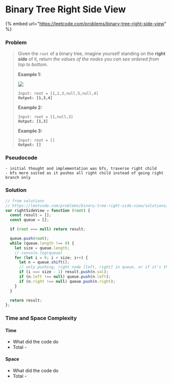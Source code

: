 # Binary Tree Right Side View

{% embed url="https://leetcode.com/problems/binary-tree-right-side-view" %}

### Problem

> Given the `root` of a binary tree, imagine yourself standing on the **right side** of it, return _the values of the nodes you can see ordered from top to bottom_.
>
> &#x20;
>
> **Example 1:**
>
> ![](https://assets.leetcode.com/uploads/2021/02/14/tree.jpg)
>
> <pre><code>Input: root = [1,2,3,null,5,null,4]
> <strong>Output: [1,3,4]</strong></code></pre>
>
> **Example 2:**
>
> <pre><code>Input: root = [1,null,3]
> <strong>Output: [1,3]</strong></code></pre>
>
> **Example 3:**
>
> <pre><code>Input: root = []
> <strong>Output: []</strong></code></pre>

### Pseudocode

```
- initial thought and implementation was bfs, traverse right child
- bfs more suited as it pushes all right child instead of going right branch only
```

### Solution

```javascript
// from solutions
// https://leetcode.com/problems/binary-tree-right-side-view/solutions/382850/simple-javascript-bfs-solution-using-queue/
var rightSideView = function (root) {
  const result = [];
  const queue = [];

  if (root === null) return result;

  queue.push(root);
  while (queue.length !== 0) {
    let size = queue.length;
    // console.log(queue)
    for (let i = 0; i < size; i++) {
      let n = queue.shift();
      // only pushing, right node [left, right] in queue, or if it's the only node, e.g index 0
      if (i === size - 1) result.push(n.val);
      if (n.left !== null) queue.push(n.left);
      if (n.right !== null) queue.push(n.right);
    }
  }

  return result;
};

```

### Time and Space Complexity

#### Time

* What did the code do
* Total -

#### Space

* What did the code do
* Total -
